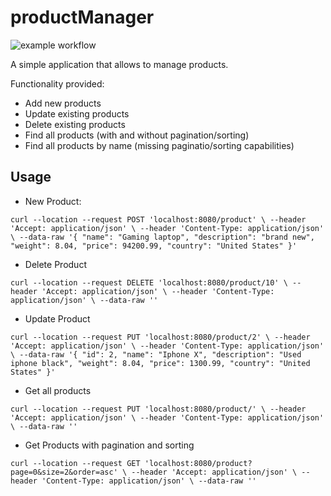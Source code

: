 # productManager

![example workflow](https://github.com/nicolasllk/productManager/actions/workflows/build.yml/badge.svg)


A simple application that allows to manage products.

Functionality provided:

* Add new products
* Update existing products
* Delete existing products
* Find all products (with and without pagination/sorting)
* Find all products by name (missing paginatio/sorting capabilities)

## Usage

* New Product:

`curl --location --request POST 'localhost:8080/product' \
--header 'Accept: application/json' \
--header 'Content-Type: application/json' \
--data-raw '{
    "name": "Gaming laptop",
    "description": "brand new",
    "weight": 8.04,
    "price": 94200.99,
    "country": "United States"
}'`

* Delete Product

`curl --location --request DELETE 'localhost:8080/product/10' \
--header 'Accept: application/json' \
--header 'Content-Type: application/json' \
--data-raw ''`

* Update Product

`curl --location --request PUT 'localhost:8080/product/2' \
--header 'Accept: application/json' \
--header 'Content-Type: application/json' \
--data-raw '{
        "id": 2,
        "name": "Iphone X",
        "description": "Used iphone black",
        "weight": 8.04,
        "price": 1300.99,
        "country": "United States"
    }'`
    
* Get all products

`curl --location --request PUT 'localhost:8080/product/' \
--header 'Accept: application/json' \
--header 'Content-Type: application/json' \
--data-raw ''`

* Get Products with pagination and sorting

`curl --location --request GET 'localhost:8080/product?page=0&size=2&order=asc' \
--header 'Accept: application/json' \
--header 'Content-Type: application/json' \
--data-raw ''`

